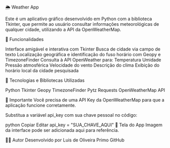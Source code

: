 🌦️ Weather App

Este é um aplicativo gráfico desenvolvido em Python com a biblioteca Tkinter, que permite ao usuário consultar informações meteorológicas de qualquer cidade, utilizando a API da OpenWeatherMap.

📌 Funcionalidades

Interface amigável e interativa com Tkinter
Busca de cidade via campo de texto
Localização geográfica e identificação do fuso horário com Geopy e TimezoneFinder
Consulta à API OpenWeather para:
Temperatura
Umidade
Pressão atmosférica
Velocidade do vento
Descrição do clima
Exibição do horário local da cidade pesquisada

🧰 Tecnologias e Bibliotecas Utilizadas

Python
Tkinter
Geopy
TimezoneFinder
Pytz
Requests
OpenWeatherMap API

🔑 Importante
Você precisa de uma API Key da OpenWeatherMap para que a aplicação funcione corretamente.

Substitua a variável api_key com sua chave pessoal no código:

python
Copiar
Editar
api_key = "SUA_CHAVE_AQUI"
📸 Tela do App
Imagem da interface pode ser adicionada aqui para referência.

👨‍💻 Autor
Desenvolvido por Luis de Oliveira Primo
GitHub

